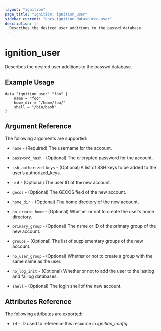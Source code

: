```yaml
---
layout: "ignition"
page_title: "Ignition: ignition_user"
sidebar_current: "docs-ignition-datasource-user"
description: |-
  Describes the desired user additions to the passwd database.
---
```


# ignition\_user

Describes the desired user additions to the passwd database.

## Example Usage

```
data "ignition_user" "foo" {
	name = "foo"
	home_dir = "/home/foo/"
	shell = "/bin/bash"
}
```

## Argument Reference

The following arguments are supported:

* `name` - (Required) The username for the account.

* `password_hash` - (Optional) The encrypted password for the account.

* `ssh_authorized_keys` - (Optional) A list of SSH keys to be added to the user’s authorized_keys.

* `uid` - (Optional) The user ID of the new account.

* `gecos` - (Optional) The GECOS field of the new account.

* `home_dir` - (Optional) The home directory of the new account.

* `no_create_home` - (Optional) Whether or not to create the user’s home directory.

* `primary_group` - (Optional) The name or ID of the primary group of the new account.

* `groups` - (Optional) The list of supplementary groups of the new account.

* `no_user_group` - (Optional) Whether or not to create a group with the same name as the user.

* `no_log_init` - (Optional) Whether or not to add the user to the lastlog and faillog databases.

* `shell` - (Optional) The login shell of the new account.	

## Attributes Reference

The following attributes are exported:

* `id` - ID used to reference this resource in _ignition_config_.